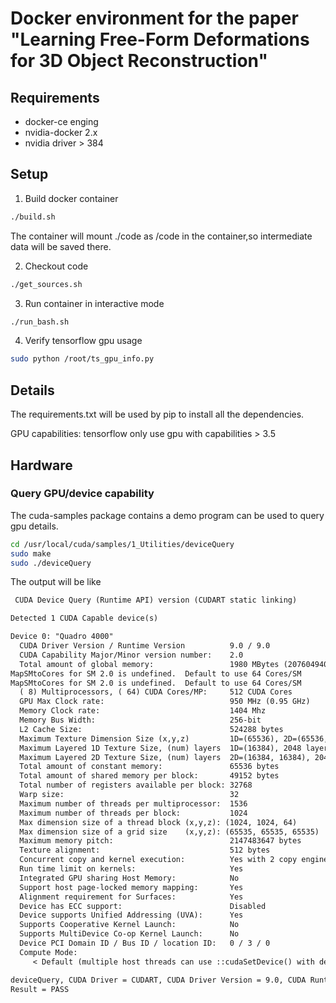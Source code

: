 # Docker environment for the paper  "Learning Free-Form Deformations for 3D Object Reconstruction"

## Requirements
* docker-ce enging
* nvidia-docker 2.x
* nvidia driver > 384

## Setup

1. Build docker container

```bash
./build.sh
```

The container will mount ./code as /code in the container,so intermediate data will be saved there.

2. Checkout code

```bash
./get_sources.sh
```

3. Run container in interactive mode

```bash
./run_bash.sh
```

4. Verify tensorflow gpu usage

```bash
sudo python /root/ts_gpu_info.py
```

## Details

The requirements.txt will be used by pip to install all the dependencies.

GPU capabilities: tensorflow only use gpu with capabilities > 3.5


## Hardware


### Query GPU/device capability

The cuda-samples package contains a demo program can be used to query gpu details.

```bash
cd /usr/local/cuda/samples/1_Utilities/deviceQuery
sudo make
sudo ./deviceQuery
```

The output will be like
```txt
 CUDA Device Query (Runtime API) version (CUDART static linking)

Detected 1 CUDA Capable device(s)

Device 0: "Quadro 4000"
  CUDA Driver Version / Runtime Version          9.0 / 9.0
  CUDA Capability Major/Minor version number:    2.0
  Total amount of global memory:                 1980 MBytes (2076049408 bytes)
MapSMtoCores for SM 2.0 is undefined.  Default to use 64 Cores/SM
MapSMtoCores for SM 2.0 is undefined.  Default to use 64 Cores/SM
  ( 8) Multiprocessors, ( 64) CUDA Cores/MP:     512 CUDA Cores
  GPU Max Clock rate:                            950 MHz (0.95 GHz)
  Memory Clock rate:                             1404 Mhz
  Memory Bus Width:                              256-bit
  L2 Cache Size:                                 524288 bytes
  Maximum Texture Dimension Size (x,y,z)         1D=(65536), 2D=(65536, 65535), 3D=(2048, 2048, 2048)
  Maximum Layered 1D Texture Size, (num) layers  1D=(16384), 2048 layers
  Maximum Layered 2D Texture Size, (num) layers  2D=(16384, 16384), 2048 layers
  Total amount of constant memory:               65536 bytes
  Total amount of shared memory per block:       49152 bytes
  Total number of registers available per block: 32768
  Warp size:                                     32
  Maximum number of threads per multiprocessor:  1536
  Maximum number of threads per block:           1024
  Max dimension size of a thread block (x,y,z): (1024, 1024, 64)
  Max dimension size of a grid size    (x,y,z): (65535, 65535, 65535)
  Maximum memory pitch:                          2147483647 bytes
  Texture alignment:                             512 bytes
  Concurrent copy and kernel execution:          Yes with 2 copy engine(s)
  Run time limit on kernels:                     Yes
  Integrated GPU sharing Host Memory:            No
  Support host page-locked memory mapping:       Yes
  Alignment requirement for Surfaces:            Yes
  Device has ECC support:                        Disabled
  Device supports Unified Addressing (UVA):      Yes
  Supports Cooperative Kernel Launch:            No
  Supports MultiDevice Co-op Kernel Launch:      No
  Device PCI Domain ID / Bus ID / location ID:   0 / 3 / 0
  Compute Mode:
     < Default (multiple host threads can use ::cudaSetDevice() with device simultaneously) >

deviceQuery, CUDA Driver = CUDART, CUDA Driver Version = 9.0, CUDA Runtime Version = 9.0, NumDevs = 1
Result = PASS

```